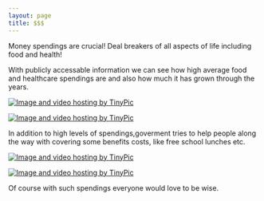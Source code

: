 ```yaml
---
layout: page
title: $$$
---
```


Money spendings are crucial! Deal breakers of all aspects of life including food and health!

With publicly accessable information we can see how high average food and healthcare spendings are and also how much it has grown through the years. 

<a href="http://tinypic.com?ref=20ieu5v" target="_blank"><img src="http://i68.tinypic.com/20ieu5v.jpg" border="0" alt="Image and video hosting by TinyPic"></a>

<a href="http://tinypic.com?ref=qnlde9" target="_blank"><img src="http://i66.tinypic.com/qnlde9.jpg" border="0" alt="Image and video hosting by TinyPic"></a>

In addition to high levels of spendings,goverment tries to help people along the way with covering some benefits costs, like free school lunches etc.

<a href="http://tinypic.com?ref=24ms2g4" target="_blank"><img src="http://i68.tinypic.com/24ms2g4.jpg" border="0" alt="Image and video hosting by TinyPic"></a>

<a href="http://tinypic.com?ref=2s78eaq" target="_blank"><img src="http://i63.tinypic.com/2s78eaq.jpg" border="0" alt="Image and video hosting by TinyPic"></a>

Of course with such spendings everyone would love to be wise. 
